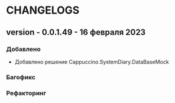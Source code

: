# CHANGELOGS

## version - 0.0.1.49 - 16 февраля 2023

### Добавлено

+ Добавлено решение Cappuccino.SystemDiary.DataBaseMock

### Багофикс

### Рефакторинг